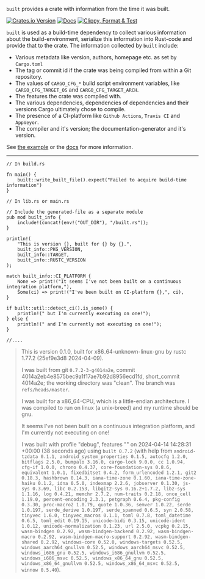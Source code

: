```built``` provides a crate with information from the time it was built.

[![Crates.io Version](https://img.shields.io/crates/v/built.svg)](https://crates.io/crates/built)
[![Docs](https://docs.rs/built/badge.svg)](https://docs.rs/built)
[![Clippy, Format & Test](https://github.com/lukaslueg/built/actions/workflows/check.yml/badge.svg)](https://github.com/lukaslueg/built/actions/workflows/check.yml)

`built` is used as a build-time dependency to collect various information
about the build-environment, serialize this information into Rust-code and
provide that to the crate. The information collected by `built` include:

* Various metadata like version, authors, homepage etc. as set by `Cargo.toml`
* The tag or commit id if the crate was being compiled from within a Git repository.
* The values of `CARGO_CFG_*` build script environment variables, like `CARGO_CFG_TARGET_OS` and `CARGO_CFG_TARGET_ARCH`.
* The features the crate was compiled with.
* The various dependencies, dependencies of dependencies and their versions Cargo ultimately chose to compile.
* The presence of a CI-platform like `Github Actions`, `Travis CI` and `AppVeyor`.
* The compiler and it's version; the documentation-generator and it's version.

See [the example](https://github.com/lukaslueg/built/tree/master/example_project) or the [docs](https://docs.rs/built) for more information.

---

```rust,ignore
// In build.rs

fn main() {
    built::write_built_file().expect("Failed to acquire build-time information")
}
```

```rust,ignore
// In lib.rs or main.rs

// Include the generated-file as a separate module
pub mod built_info {
    include!(concat!(env!("OUT_DIR"), "/built.rs"));
}

println!(
    "This is version {}, built for {} by {}.",
    built_info::PKG_VERSION,
    built_info::TARGET,
    built_info::RUSTC_VERSION
);

match built_info::CI_PLATFORM {
    None => print!("It seems I've not been built on a continuous integration platform,"),
    Some(ci) => print!("I've been built on CI-platform {},", ci),
}

if built::util::detect_ci().is_some() {
    println!(" but I'm currently executing on one!");
} else {
    println!(" and I'm currently not executing on one!");
}

//....
```

> This is version 0.1.0, built for x86_64-unknown-linux-gnu by rustc 1.77.2 (25ef9e3d8 2024-04-09).
>
> I was built from git `0.7.2-3-g4014a2e`, commit 4014a2eb4e8575bec9a1f17ae7b92d8956ecd1fd, short_commit 4014a2e; the working directory was "clean". The branch was `refs/heads/master`.
>
> I was built for a x86_64-CPU, which is a little-endian architecture. I was compiled to run on linux (a unix-breed) and my runtime should be gnu.
>
> It seems I've not been built on a continuous integration platform, and I'm currently not executing on one!
>
> I was built with profile "debug", features "" on 2024-04-14 14:28:31 +00:00 (38 seconds ago) using `built 0.7.2` (with help from `android-tzdata 0.1.1, android_system_properties 0.1.5, autocfg 1.2.0, bitflags 2.5.0, bumpalo 3.16.0, cargo-lock 9.0.0, cc 1.0.94, cfg-if 1.0.0, chrono 0.4.37, core-foundation-sys 0.8.6, equivalent 1.0.1, fixedbitset 0.4.2, form_urlencoded 1.2.1, git2 0.18.3, hashbrown 0.14.3, iana-time-zone 0.1.60, iana-time-zone-haiku 0.1.2, idna 0.5.0, indexmap 2.2.6, jobserver 0.1.30, js-sys 0.3.69, libc 0.2.153, libgit2-sys 0.16.2+1.7.2, libz-sys 1.1.16, log 0.4.21, memchr 2.7.2, num-traits 0.2.18, once_cell 1.19.0, percent-encoding 2.3.1, petgraph 0.6.4, pkg-config 0.3.30, proc-macro2 1.0.79, quote 1.0.36, semver 1.0.22, serde 1.0.197, serde_derive 1.0.197, serde_spanned 0.6.5, syn 2.0.58, tinyvec 1.6.0, tinyvec_macros 0.1.1, toml 0.7.8, toml_datetime 0.6.5, toml_edit 0.19.15, unicode-bidi 0.3.15, unicode-ident 1.0.12, unicode-normalization 0.1.23, url 2.5.0, vcpkg 0.2.15, wasm-bindgen 0.2.92, wasm-bindgen-backend 0.2.92, wasm-bindgen-macro 0.2.92, wasm-bindgen-macro-support 0.2.92, wasm-bindgen-shared 0.2.92, windows-core 0.52.0, windows-targets 0.52.5, windows_aarch64_gnullvm 0.52.5, windows_aarch64_msvc 0.52.5, windows_i686_gnu 0.52.5, windows_i686_gnullvm 0.52.5, windows_i686_msvc 0.52.5, windows_x86_64_gnu 0.52.5, windows_x86_64_gnullvm 0.52.5, windows_x86_64_msvc 0.52.5, winnow 0.5.40`).
